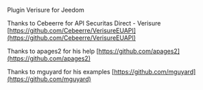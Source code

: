 Plugin Verisure for Jeedom

Thanks to Cebeerre for API Securitas Direct - Verisure		[https://github.com/Cebeerre/VerisureEUAPI](https://github.com/Cebeerre/VerisureEUAPI)

Thanks to apages2 for his help		[https://github.com/apages2](https://github.com/apages2)

Thanks to mguyard for his examples	[https://github.com/mguyard](https://github.com/mguyard)